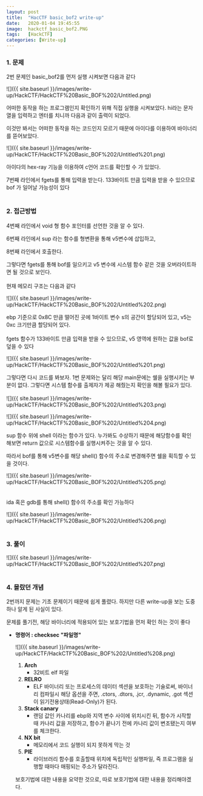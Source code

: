 ```yaml
---
layout: post
title:  "HacCTF basic_bof2 write-up"
date:   2020-01-04 19:45:55
image:  hackctf_basic_bof2.PNG
tags:   [HackCTF]
categories: [Write-up]
---
```


### 1.  문제

2번 문제인 basic_bof2를 먼저 실행 시켜보면 다음과 같다

![]({{ site.baseurl }}/images/write-up/HackCTF/HackCTF%20Basic_BOF%202/Untitled.png)

어떠한 동작을 하는 프로그램인지 확인하기 위해 직접 실행을 시켜보았다. hi라는 문자열을 입력하고 엔터를 치니까 다음과 같이 출력이 되었다.

이것만 봐서는 어떠한 동작을 하는 코드인지 모르기 때문에 아이다를 이용하여 바이너리를 뜯어보았다.

![]({{ site.baseurl }}/images/write-up/HackCTF/HackCTF%20Basic_BOF%202/Untitled%201.png)

아이다의 hex-ray 기능을 이용하여 c언어 코드를 확인할 수 가 있었다.

7번째 라인에서 fgets를 통해 입력을 받는다. 133바이트 만큼 입력을 받을 수 있으므로 bof 가 일어날 가능성이 있다
<br><br>
### 2. 접근방법

4번째 라인에서 void 형 함수 포인터를 선언한 것을 알 수 있다. 

6번째 라인에서 sup 라는 함수를 형변환을 통해 v5변수에 삽입하고, 

8번째 라인에서 호출한다.

그렇다면 fgets를 통해 bof를 일으키고 v5 변수에 시스템 함수 같은 것을 오버라이트하면 될 것으로 보인다.
<br>  
현재 메모리 구조는 다음과 같다

![]({{ site.baseurl }}/images/write-up/HackCTF/HackCTF%20Basic_BOF%202/Untitled%202.png)

ebp 기준으로 0x8C 만큼 떨어진 곳에 1바이트 변수 s의 공간이 할당되어 있고, v5는 0xc 크기만큼 할당되어 있다.
<br>  
fgets 함수가 133바이트 만큼 입력을 받을 수 있으므로, v5 영역에 원하는 값을 bof로 덮을 수 있다

![]({{ site.baseurl }}/images/write-up/HackCTF/HackCTF%20Basic_BOF%202/Untitled%201.png)

그렇다면 다시 코드를 봐보자. 1번 문제와는 달리 해당 main문에는 쉘을 실행시키는 부분이 없다. 그렇다면 시스템 함수를 출제자가 제공 해줬는지 확인을 해볼 필요가 있다.
<br>  
![]({{ site.baseurl }}/images/write-up/HackCTF/HackCTF%20Basic_BOF%202/Untitled%203.png)

![]({{ site.baseurl }}/images/write-up/HackCTF/HackCTF%20Basic_BOF%202/Untitled%204.png)

 

sup 함수 위에 shell 이라는 함수가 있다. 누가봐도 수상하기 때문에 해당함수를 확인 해보면 return 값으로 시스템함수를 실행시켜주는 것을 알 수 있다.

따라서 bof를 통해 v5변수를 해당 shell() 함수의 주소로 변경해주면 쉘을 획득할 수 있을 것이다.<br>  

![]({{ site.baseurl }}/images/write-up/HackCTF/HackCTF%20Basic_BOF%202/Untitled%205.png)
<br>  <br>  
ida 혹은 gdb를 통해 shell() 함수의 주소를 확인 가능하다

![]({{ site.baseurl }}/images/write-up/HackCTF/HackCTF%20Basic_BOF%202/Untitled%206.png)
<br><br>
### 3. 풀이

![]({{ site.baseurl }}/images/write-up/HackCTF/HackCTF%20Basic_BOF%202/Untitled%207.png)
<br><br>
### 4. 몰랐던 개념

2번까지 문제는 기초 문제이기 때문에 쉽게 풀렸다. 하지만 다른 write-up을 보는 도중 하나 알게 된 사실이 있다.

문제를 풀기전, 해당 바이너리에 적용되어 있는 보호기법을 먼저 확인 하는 것이 좋다

- **명령어 : checksec "파일명"**

    ![]({{ site.baseurl }}/images/write-up/HackCTF/HackCTF%20Basic_BOF%202/Untitled%208.png)

    1. **Arch**
        - 32비트 elf 파일
    2. **RELRO** 
        - ELF 바이너리 또는 프로세스의 데이터 섹션을 보호하는 기술로써, 바이너리 컴파일시 해당 옵션을 주면,  .ctors, .dtors, .jcr, .dynamic, .got 섹션이 읽기전용상태(Read-Only)가 된다.
    3. **Stack canary**
        - 랜덤 값인 카나리를 ebp와 지역 변수 사이에 위치시킨 뒤, 함수가 시작할 때 카나리 값을 저장하고, 함수가 끝나기 전에 카나리 값이 변조됐는지 여부를 체크한다.
    4. **NX bit**
        - 메모리에서 코드 실행이 되지 못하게 막는 것
    5. **PIE**
        - 라이브러리 함수를 호출할때 위치에 독립적인 실행파일, 즉 프로그램을 실행할 때마다 매핑되는 주소가 달라진다.

    보호기법에 대한 내용을 요약한 것으로, 따로 보호기법에 대한 내용을 정리해야겠다.